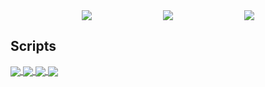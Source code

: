 <div style="display: flex; justify-content: space-evenly;">
  <img src="http://github-profile-summary-cards.vercel.app/api/cards/profile-details?username=otaviouu&theme=highcontrast" />
  <img src="http://github-profile-summary-cards.vercel.app/api/cards/repos-per-language?username=otaviouu&theme=highcontrast" />
  <img src="http://github-profile-summary-cards.vercel.app/api/cards/productive-time?username=otaviouu&theme=highcontrast&utcOffset=8" />
</div>

## Scripts
<a href="https://github.com/anuraghazra/github-readme-stats">
  <img align="center" src="https://github-readme-stats.vercel.app/api/pin/?username=otaviouu&repo=ITA-IME-ArideS-Downloader&theme=highcontrast&utcOffset=8" />
</a>
<a href="https://github.com/anuraghazra/github-readme-stats">
  <img align="center" src="https://github-readme-stats.vercel.app/api/pin/?username=otaviouu&repo=Universo-Narrado-script&theme=highcontrast&utcOffset=8" />
</a>
<a href="https://github.com/anuraghazra/github-readme-stats">
  <img align="center" src="https://github-readme-stats.vercel.app/api/pin/?username=otaviouu&repo=educational-resources-downloader&theme=highcontrast&utcOffset=8" />
</a>
<a href="https://github.com/anuraghazra/github-readme-stats">
  <img align="center" src="https://github-readme-stats.vercel.app/api/pin/?username=otaviouu&repo=T2Educacao-downloader&theme=highcontrast&utcOffset=8" />
</a>
